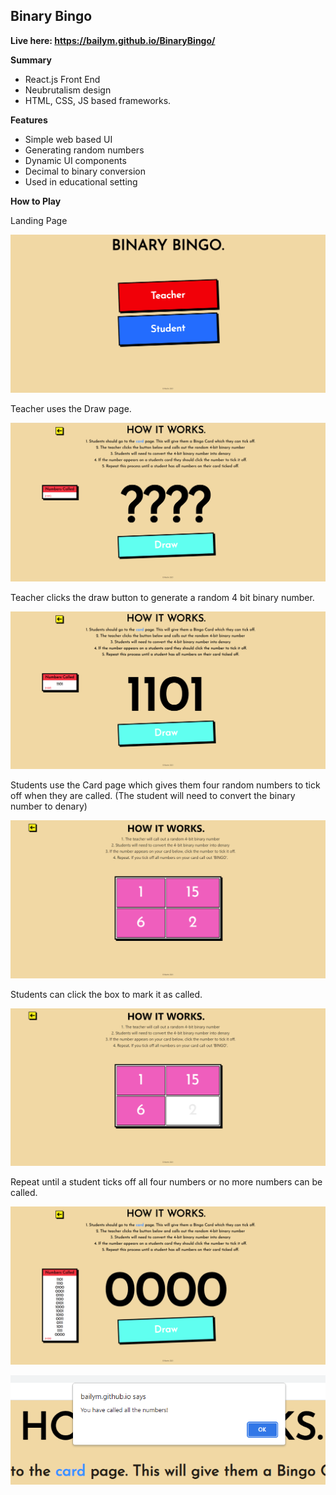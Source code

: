 
## Binary Bingo 

**Live here: https://bailym.github.io/BinaryBingo/**

**Summary**
- React.js Front End
- Neubrutalism design
- HTML, CSS, JS based frameworks.

**Features**
- Simple web based UI
- Generating random numbers
- Dynamic UI components 
- Decimal to binary conversion
- Used in educational setting

**How to Play**

Landing Page

![Image 0](https://github.com/Bailym/BinaryBingo/blob/main/images/BinaryBingo%200.png?raw=true)

Teacher uses the Draw page.

![Image 1](https://github.com/Bailym/BinaryBingo/blob/main/images/BinaryBingo%201.png)

Teacher clicks the draw button to generate a random 4 bit binary number.

![Image 1](https://github.com/Bailym/BinaryBingo/blob/main/images/BinaryBingo%202.png)

Students use the Card page which gives them four random numbers to tick off when they are called. (The student will need to convert the binary number to denary)

![Image 1](https://github.com/Bailym/BinaryBingo/blob/main/images/BinaryBingo%203.png)

Students can click the box to mark it as called.

![Image 1](https://github.com/Bailym/BinaryBingo/blob/main/images/BinaryBingo%204.png)

Repeat until a student ticks off all four numbers or no more numbers can be called.

![Image 1](https://github.com/Bailym/BinaryBingo/blob/main/images/BinaryBingo%205.png)

![Image 1](https://github.com/Bailym/BinaryBingo/blob/main/images/BinaryBingo%206.png)







